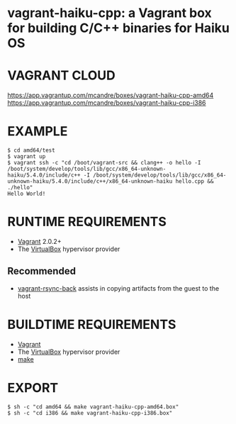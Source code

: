 # vagrant-haiku-cpp: a Vagrant box for building C/C++ binaries for Haiku OS

# VAGRANT CLOUD

https://app.vagrantup.com/mcandre/boxes/vagrant-haiku-cpp-amd64
https://app.vagrantup.com/mcandre/boxes/vagrant-haiku-cpp-i386

# EXAMPLE

```console
$ cd amd64/test
$ vagrant up
$ vagrant ssh -c "cd /boot/vagrant-src && clang++ -o hello -I /boot/system/develop/tools/lib/gcc/x86_64-unknown-haiku/5.4.0/include/c++ -I /boot/system/develop/tools/lib/gcc/x86_64-unknown-haiku/5.4.0/include/c++/x86_64-unknown-haiku hello.cpp && ./hello"
Hello World!
```

# RUNTIME REQUIREMENTS

* [Vagrant](https://www.vagrantup.com) 2.0.2+
* The [VirtualBox](https://www.virtualbox.org) hypervisor provider

## Recommended

* [vagrant-rsync-back](https://github.com/smerrill/vagrant-rsync-back) assists in copying artifacts from the guest to the host

# BUILDTIME REQUIREMENTS

* [Vagrant](https://www.vagrantup.com)
* The [VirtualBox](https://www.virtualbox.org) hypervisor provider
* [make](https://www.gnu.org/software/make/)

# EXPORT

```console
$ sh -c "cd amd64 && make vagrant-haiku-cpp-amd64.box"
$ sh -c "cd i386 && make vagrant-haiku-cpp-i386.box"
```
